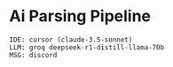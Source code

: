 # Ai Parsing Pipeline

```
IDE: cursor (claude-3.5-sonnet)
LLM: groq deepseek-r1-distill-llama-70b
MSG: discord
```
